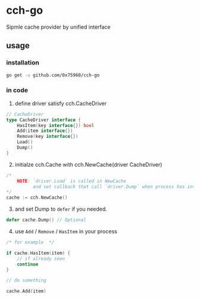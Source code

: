 cch-go
=======

Sipmle cache provider by unified interface

usage
------

### installation

```sh
go get -u github.com/0x75960/cch-go
```

### in code

1. define driver satisfy cch.CacheDriver

```go
// CacheDriver
type CacheDriver interface {
	HasItem(key interface{}) bool
	Add(item interface{})
	Remove(key interface{})
	Load()
	Dump()
}
```

2. initialze cch.Cache with cch.NewCache(driver CacheDriver)

```go
/*
    NOTE: `driver.Load` is called in NewCache
          and set callback that call `driver.Dump` when process has interrupted
*/
cache := cch.NewCache()
```

3. and set Dump to `defer` if you needed.

```go
defer cache.Dump() // Optional
```

4. use `Add` / `Remove` / `HasItem` in your process

```go
/* for example  */

if cache.HasItem(item) {
	// if already seen
	continue
}

// do something

cache.Add(item)
```
